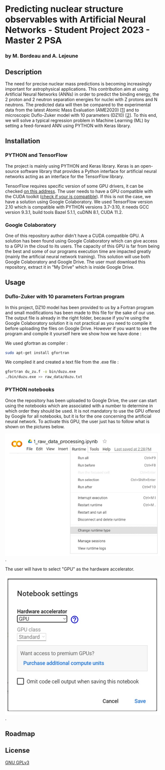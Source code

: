 # Predicting nuclear structure observables with Artificial Neural Networks - Student Project 2023 - Master 2 PSA
### by M. Bordeau and A. Lejeune

## Description

The need for precise nuclear mass predictions is becoming increasingly important for astrophysical applications. This contribution aim at using Artificial Neural Networks (ANNs) in order to predict the binding energy, the 2 proton and 2 neutron separation energies for nuclei with Z protons and N neutrons. The predicted data will then be compared to the experimental data from the latest Atomic Mass Evaluation (AME2020) [[1](https://www-nds.iaea.org/amdc/ame2020/mass_1.mas20.txt)] and to microscopic Duflo-Zuker model with 10 parameters (DZ10) [[2](https://arxiv.org/abs/1407.8221)].
To this end, we will solve a typical regression problem in Machine Learning (ML) by setting a feed-forward ANN using PYTHON with Keras library. 

## Installation 

### PYTHON and TensorFlow

The project is mainly using PYTHON and Keras library. Keras is an open-source software library that provides a Python interface for artificial neural networks acting as an interface for the TensorFlow library.

TensorFlow requires specific version of some GPU drivers, it can be checked [on this address](https://www.tensorflow.org/install/source#gpu). The user needs to have a GPU compatible with the CUDA toolkit ([check if your is compatible](https://developer.nvidia.com/cuda-gpus)). If this is not the case, we have a solution using Google Colaboratory. We used TensorFlow version 2.10 which is compatible with PYTHON versions 3.7-3.10, it needs GCC version 9.3.1, build tools Bazel 5.1.1, cuDNN 8.1, CUDA 11.2. 



### Google Colaboratory

One of this repository author didn't have a CUDA compatible GPU. A solution has been found using Google Colaboratory which can give access to a GPU in the cloud to its users. The capacity of this GPU is far from being the best and some of our programs execution time are impacted greatly (mainly the artificial neural network training). This solution will use both Google Colaboratory and Google Drive. The user must download this repository, extract it in "My Drive" which is inside Google Drive. 


## Usage

### Duflo-Zuker with 10 parameters Fortran program

In this project, DZ10 model has been provided to us by a Fortran program and small modifications has been made to this file for the sake of our use. The output file is already in the right folder, because if you're using the Google Colaboratory solution it is not practical as you need to compile it before uploading the files on Google Drive. However if you want to see the program and compile it yourself here we show how we have done : 

We used gfortran as compiler : 
```bash
sudo apt-get install gfortran
```

We compiled it and created a text file from the .exe file :
```bash
gfortran du_zu.f -o bin/duzu.exe
./bin/duzu.exe >> raw_data/duzu.txt
```

### PYTHON notebooks

Once the repository has been uploaded to Google Drive, the user can start using the notebooks which are associated with a number to determine in which order they should be used. It is not mandatory to use the GPU offered by Google for all notebooks, but it is for the one concerning the artificial neural network. To activate this GPU, the user just has to follow what is shown on the pictures below. 

![Google Colab Tutorial 1](/images/google_colab_tutorial_1.jpg "Google Colab Tutorial 1").

The user will have to select "GPU" as the hardware accelerator. 

![Google Colab Tutorial 2](/images/google_colab_tutorial_2.jpg "Google Colab Tutorial 2").



## Roadmap



## License

[GNU GPLv3](https://www.gnu.org/licenses/gpl-3.0.en.html)
